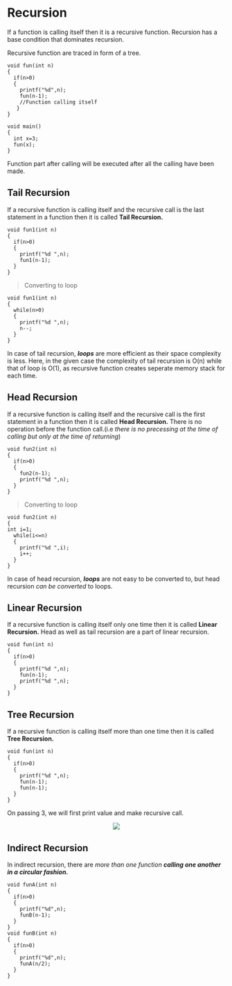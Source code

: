 # Recursion

If a function is calling itself then it is a recursive function. Recursion has a base condition that dominates recursion.

Recursive function are traced in form of a tree.

```
void fun(int n)
{
  if(n>0)
  {
    printf("%d",n);
    fun(n-1);
    //Function calling itself
   }
}

void main()
{
  int x=3;
  fun(x);
}
```

Function part after calling will be executed after all the calling have been made.

## Tail Recursion

If a recursive function is calling itself and the recursive call is the last statement in a function then it is called **Tail Recursion.**

```
void fun1(int n)
{
  if(n>0)
  {
    printf("%d ",n);
    fun1(n-1);
  }
}
```

> Converting to loop
```
void fun1(int n)
{
  while(n>0)
  {
    printf("%d ",n);
    n--;
  }
}
```

In case of tail recursion, ***loops*** are more efficient as their space complexity is less. Here, in the given case the complexity of tail recursion is O(n) while that of loop is O(1), as recursive function creates seperate memory stack for each time.

## Head Recursion

If a recursive function is calling itself and the recursive call is the first statement in a function then it is called **Head Recursion.** There is no operation before the function call.(i.e *there is no precessing at the time of calling but only at the time of returning*)

```
void fun2(int n)
{
  if(n>0)
  {
    fun2(n-1);
    printf("%d ",n);
  }
}
```

> Converting to loop
```
void fun2(int n)
{
int i=1;
  while(i<=n)
  {
    printf("%d ",i);
    i++;
  }
}
```

In case of head recursion, ***loops*** are not easy to be converted to, but head recursion *can be converted* to loops.

## Linear Recursion

If a recursive function is calling itself only one time then it is called **Linear Recursion.** Head as well as tail recursion are a part of linear recursion.

```
void fun(int n)
{
  if(n>0)
  {
    printf("%d ",n);
    fun(n-1);
    printf("%d ",n);
  }
}
```

## Tree Recursion

If a recursive function is calling itself more than one time then it is called **Tree Recursion.**

```
void fun(int n)
{
  if(n>0)
  {
    printf("%d ",n);
    fun(n-1);
    fun(n-1);
  }
}
```

On passing 3, we will first print value and make recursive call.

<div align="center">
  <img src="https://github.com/kshitizsaini113/Data-Structure-and-Algorithms/blob/master/2.%20Recursion/tree_recursion.PNG">
</div>

## Indirect Recursion

In indirect recursion, there are *more than one function* ***calling one another in a circular fashion.***

```
void funA(int n)
{
  if(n>0)
  {
    printf("%d",n);
    funB(n-1);
  }
}
void funB(int n)
{
  if(n>0)
  {
    printf("%d",n);
    funA(n/2);
  }
}
```

